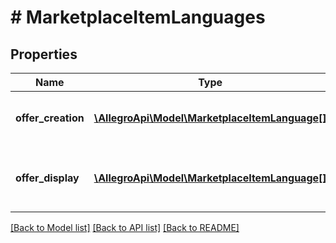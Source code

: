 # # MarketplaceItemLanguages

## Properties

Name | Type | Description | Notes
------------ | ------------- | ------------- | -------------
**offer_creation** | [**\AllegroApi\Model\MarketplaceItemLanguage[]**](MarketplaceItemLanguage.md) | Languages in which you can create offer | [optional]
**offer_display** | [**\AllegroApi\Model\MarketplaceItemLanguage[]**](MarketplaceItemLanguage.md) | Languages in which buyer can see the offer | [optional]

[[Back to Model list]](../../README.md#models) [[Back to API list]](../../README.md#endpoints) [[Back to README]](../../README.md)
